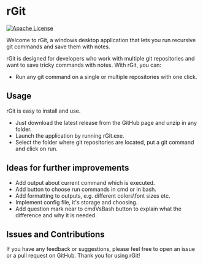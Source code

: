 # rGit
[![Apache License](https://img.shields.io/badge/license-Apache%20License%202.0-blue.svg)](https://github.com/introfog/rGit/blob/master/LICENSE)

Welcome to rGit, a windows desktop application that lets you run recursive git commands and save them with notes. 

rGit is designed for developers who work with multiple git repositories and want to save tricky commands with notes. With rGit, you can:

- Run any git command on a single or multiple repositories with one click.

## Usage
rGit is easy to install and use. 

- Just download the latest release from the GitHub page and unzip in any folder. 
- Launch the application by running rGit.exe.
- Select the folder where git repositories are located, put a git command and click on run.

## Ideas for further improvements
- Add output about current command which is executed.
- Add button to choose run commands in cmd or in bash.
- Add formatting to outputs, e.g. different colors\font sizes etc.
- Implement config file, it's storage and choosing.
- Add question mark near to cmdVsBash button to explain what the difference and why it is needed.

## Issues and Contributions
If you have any feedback or suggestions, please feel free to open an issue or a pull request on GitHub. Thank you for using rGit!
